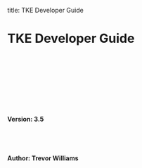title: TKE Developer Guide

# TKE Developer Guide

<br><br><br><br><br><br><br>

#### Version: 3.5

<br><br>

#### Author: Trevor Williams
